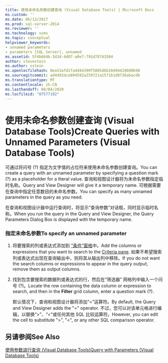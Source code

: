 ```yaml
---
title: 使用未命名参数创建查询 (Visual Database Tools) | Microsoft Docs
ms.custom: ''
ms.date: 06/13/2017
ms.prod: sql-server-2014
ms.reviewer: ''
ms.technology: ssms
ms.topic: conceptual
helpviewer_keywords:
- unnamed parameters
- parameters [SQL Server], unnamed
ms.assetid: 5f4b664b-3d3d-4d07-a0e7-791d78743504
author: stevestein
ms.author: sstein
ms.openlocfilehash: 0ea53afd1fa4d44390f5805d6b28494428608b90
ms.sourcegitcommit: ad4d92dce894592a259721a1571b1d8736abacdb
ms.translationtype: MT
ms.contentlocale: zh-CN
ms.lasthandoff: 08/04/2020
ms.locfileid: "87577192"
---
```

# <a name="create-queries-with-unnamed-parameters-visual-database-tools"></a><span data-ttu-id="00849-102">使用未命名参数创建查询 (Visual Database Tools)</span><span class="sxs-lookup"><span data-stu-id="00849-102">Create Queries with Unnamed Parameters (Visual Database Tools)</span></span>
  <span data-ttu-id="00849-103">可通过将问号 (?) 指定为文字值的占位符来使用未命名参数创建查询。</span><span class="sxs-lookup"><span data-stu-id="00849-103">You can create a query with an unnamed parameter by specifying a question mark (?) as a placeholder for a literal value.</span></span> <span data-ttu-id="00849-104">查询和视图设计器将为未命名参数指定临时名称。</span><span class="sxs-lookup"><span data-stu-id="00849-104">Query and View Designer will give it a temporary name.</span></span> <span data-ttu-id="00849-105">可根据需要在查询中指定任意数目的未命名参数。</span><span class="sxs-lookup"><span data-stu-id="00849-105">You can specify as many unnamed parameters in the query as you need.</span></span>  
  
 <span data-ttu-id="00849-106">在查询和视图设计器中运行查询时，将显示“查询参数”对话框，同时显示临时名称。</span><span class="sxs-lookup"><span data-stu-id="00849-106">When you run the query in the Query and View Designer, the Query Parameters Dialog Box is displayed with the temporary name.</span></span>  
  
### <a name="to-specify-an-unnamed-parameter"></a><span data-ttu-id="00849-107">指定未命名参数</span><span class="sxs-lookup"><span data-stu-id="00849-107">To specify an unnamed parameter</span></span>  
  
1.  <span data-ttu-id="00849-108">将要搜索的列或表达式添加到 [“条件”窗格](visual-database-tools.md)中。</span><span class="sxs-lookup"><span data-stu-id="00849-108">Add the columns or expressions that you want to search to the [Criteria pane](visual-database-tools.md).</span></span> <span data-ttu-id="00849-109">如果不希望搜索列或表达式出现在查询输出中，则将其从输出列中移除。</span><span class="sxs-lookup"><span data-stu-id="00849-109">If you do not want the search columns or expressions to appear in the query output, remove them as output columns.</span></span>  
  
2.  <span data-ttu-id="00849-110">找到包含要搜索的数据列或表达式的行，然后在“筛选器”  网格列中输入一个问号 (?)。</span><span class="sxs-lookup"><span data-stu-id="00849-110">Locate the row containing the data column or expression to search, and then in the **Filter** grid column, enter a question mark (?).</span></span>  
  
     <span data-ttu-id="00849-111">默认情况下，查询和视图设计器将添加“=”运算符。</span><span class="sxs-lookup"><span data-stu-id="00849-111">By default, the Query and View Designer adds the "=" operator.</span></span> <span data-ttu-id="00849-112">不过，您可以对该单元格进行编辑，以替换“>”、“<”或任何其他 SQL 比较运算符。</span><span class="sxs-lookup"><span data-stu-id="00849-112">However, you can edit the cell to substitute ">", "<", or any other SQL comparison operator.</span></span>  
  
## <a name="see-also"></a><span data-ttu-id="00849-113">另请参阅</span><span class="sxs-lookup"><span data-stu-id="00849-113">See Also</span></span>  
 [<span data-ttu-id="00849-114">使用参数进行查询 (Visual Database Tools)</span><span class="sxs-lookup"><span data-stu-id="00849-114">Query with Parameters &#40;Visual Database Tools&#41;</span></span>](query-with-parameters-visual-database-tools.md)  
  
  
